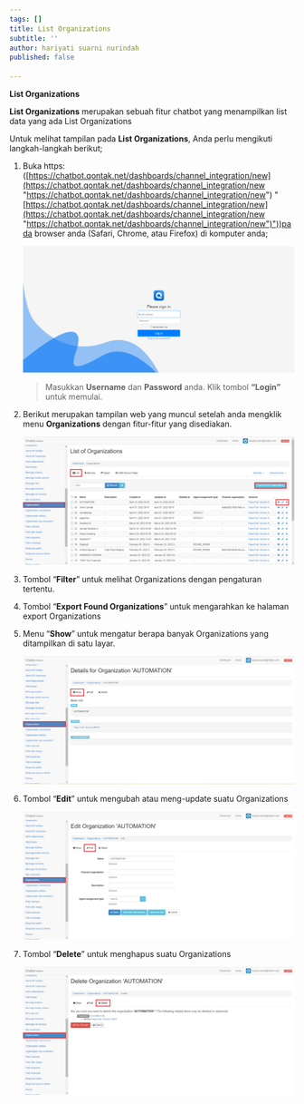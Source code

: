 ```yaml
---
tags: []
title: List Organizations
subtitle: ''
author: hariyati suarni nurindah
published: false

---
```

**List Organizations**

**List Organizations** merupakan sebuah fitur chatbot yang menampilkan list data yang ada List Organizations

Untuk melihat tampilan pada **List Organizations**, Anda perlu mengikuti langkah-langkah berikut;

1. Buka https: ([https://chatbot.qontak.net/dashboards/channel_integration/new](https://chatbot.qontak.net/dashboards/channel_integration/new "https://chatbot.qontak.net/dashboards/channel_integration/new") "[https://chatbot.qontak.net/dashboards/channel_integration/new](https://chatbot.qontak.net/dashboards/channel_integration/new "https://chatbot.qontak.net/dashboards/channel_integration/new")"))pada browser anda (Safari, Chrome, atau Firefox) di komputer anda;

   ![](/uploads/channell.PNG)

   > Masukkan **Username** dan **Password** anda. Klik tombol **“Login”** untuk memulai.
2. Berikut merupakan tampilan web yang muncul setelah anda mengklik menu **Organizations** dengan fitur-fitur yang disediakan.

   ![](/uploads/organizations-update1.PNG)
3. Tombol “**Filter**” untuk melihat Organizations dengan pengaturan tertentu.
4. Tombol “**Export Found Organizations**” untuk mengarahkan ke halaman export Organizations
5. Menu “**Show**” untuk mengatur berapa banyak Organizations yang ditampilkan di satu layar.

   ![](/uploads/organizations-update2.PNG)
6. Tombol “**Edit**” untuk mengubah atau meng-update suatu Organizations

   ![](/uploads/organizations-update3.PNG)
7. Tombol “**Delete**” untuk menghapus suatu Organizations

   ![](/uploads/organizations-update4.PNG)